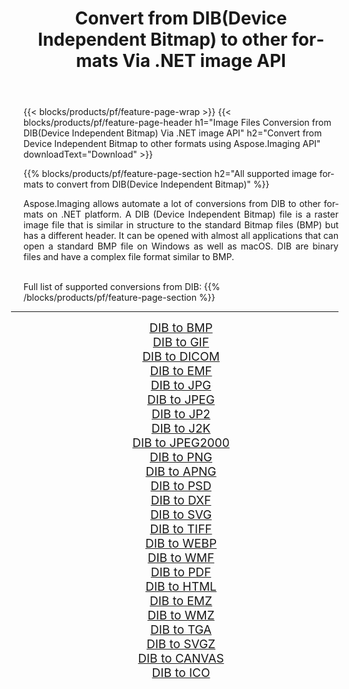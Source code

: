 ﻿---
title: Convert from DIB(Device Independent Bitmap) to other formats Via .NET image API 
weight: 3920
url: /net/conversion/from/dib 
lang: en
langdirlevel: 2
locales: zh-hans,ja,it,ru,de,es,fr,nl,id,lt,pl,pt,vi,tr,ko,zh-hant,ar,hi,th,sv,cs,uk,he
description: Using Aspose.Imaging for .NET you can easily convert from DIB(Device Independent Bitmap) to other formats
---

{{< blocks/products/pf/feature-page-wrap >}}
{{< blocks/products/pf/feature-page-header h1="Image Files Conversion from DIB(Device Independent Bitmap) Via .NET image API" h2="Convert from Device Independent Bitmap to other formats using Aspose.Imaging API" downloadText="Download" >}}


{{% blocks/products/pf/feature-page-section  h2="All supported image formats to convert from DIB(Device Independent Bitmap)" %}}
<p align=justify>Aspose.Imaging allows automate a lot of conversions from DIB to other formats on .NET platform. A DIB (Device Independent Bitmap) file is a raster image file that is similar in structure to the standard Bitmap files (BMP) but has a different header. It can be opened with almost all applications that can open a standard BMP file on Windows as well as macOS. DIB are binary files and have a complex file format similar to BMP.</p>
<br/>
Full list of supported conversions from DIB:
{{% /blocks/products/pf/feature-page-section %}}
<div class="container-fluid productfamilypage bg-gray">
    <div class="convertypes bg-gray agp-content section">
        <div class="container">
		<hr style="margin-left:-20px;"/>
		<div class="row other-converters" style="gap: 10px;font-size: 19px;text-align:center;">
		    <div class='col-md-2 other-converter remove-lp remove-rp'><a href="/imaging/net/conversion/dib-to-bmp" style="padding:15px;">DIB to BMP</a></div><div class='col-md-2 other-converter remove-lp remove-rp'><a href="/imaging/net/conversion/dib-to-gif" style="padding:15px;">DIB to GIF</a></div><div class='col-md-2 other-converter remove-lp remove-rp'><a href="/imaging/net/conversion/dib-to-dicom" style="padding:15px;">DIB to DICOM</a></div><div class='col-md-2 other-converter remove-lp remove-rp'><a href="/imaging/net/conversion/dib-to-emf" style="padding:15px;">DIB to EMF</a></div><div class='col-md-2 other-converter remove-lp remove-rp'><a href="/imaging/net/conversion/dib-to-jpg" style="padding:15px;">DIB to JPG</a></div><div class='col-md-2 other-converter remove-lp remove-rp'><a href="/imaging/net/conversion/dib-to-jpeg" style="padding:15px;">DIB to JPEG</a></div><div class='col-md-2 other-converter remove-lp remove-rp'><a href="/imaging/net/conversion/dib-to-jp2" style="padding:15px;">DIB to JP2</a></div><div class='col-md-2 other-converter remove-lp remove-rp'><a href="/imaging/net/conversion/dib-to-j2k" style="padding:15px;">DIB to J2K</a></div><div class='col-md-2 other-converter remove-lp remove-rp'><a href="/imaging/net/conversion/dib-to-jpeg2000" style="padding:15px;">DIB to JPEG2000</a></div><div class='col-md-2 other-converter remove-lp remove-rp'><a href="/imaging/net/conversion/dib-to-png" style="padding:15px;">DIB to PNG</a></div><div class='col-md-2 other-converter remove-lp remove-rp'><a href="/imaging/net/conversion/dib-to-apng" style="padding:15px;">DIB to APNG</a></div><div class='col-md-2 other-converter remove-lp remove-rp'><a href="/imaging/net/conversion/dib-to-psd" style="padding:15px;">DIB to PSD</a></div><div class='col-md-2 other-converter remove-lp remove-rp'><a href="/imaging/net/conversion/dib-to-dxf" style="padding:15px;">DIB to DXF</a></div><div class='col-md-2 other-converter remove-lp remove-rp'><a href="/imaging/net/conversion/dib-to-svg" style="padding:15px;">DIB to SVG</a></div><div class='col-md-2 other-converter remove-lp remove-rp'><a href="/imaging/net/conversion/dib-to-tiff" style="padding:15px;">DIB to TIFF</a></div><div class='col-md-2 other-converter remove-lp remove-rp'><a href="/imaging/net/conversion/dib-to-webp" style="padding:15px;">DIB to WEBP</a></div><div class='col-md-2 other-converter remove-lp remove-rp'><a href="/imaging/net/conversion/dib-to-wmf" style="padding:15px;">DIB to WMF</a></div><div class='col-md-2 other-converter remove-lp remove-rp'><a href="/imaging/net/conversion/dib-to-pdf" style="padding:15px;">DIB to PDF</a></div><div class='col-md-2 other-converter remove-lp remove-rp'><a href="/imaging/net/conversion/dib-to-html" style="padding:15px;">DIB to HTML</a></div><div class='col-md-2 other-converter remove-lp remove-rp'><a href="/imaging/net/conversion/dib-to-emz" style="padding:15px;">DIB to EMZ</a></div><div class='col-md-2 other-converter remove-lp remove-rp'><a href="/imaging/net/conversion/dib-to-wmz" style="padding:15px;">DIB to WMZ</a></div><div class='col-md-2 other-converter remove-lp remove-rp'><a href="/imaging/net/conversion/dib-to-tga" style="padding:15px;">DIB to TGA</a></div><div class='col-md-2 other-converter remove-lp remove-rp'><a href="/imaging/net/conversion/dib-to-svgz" style="padding:15px;">DIB to SVGZ</a></div><div class='col-md-2 other-converter remove-lp remove-rp'><a href="/imaging/net/conversion/dib-to-canvas" style="padding:15px;">DIB to CANVAS</a></div><div class='col-md-2 other-converter remove-lp remove-rp'><a href="/imaging/net/conversion/dib-to-ico" style="padding:15px;">DIB to ICO</a></div>
                </div>
        </div>
    </div>
</div>
<br/>

